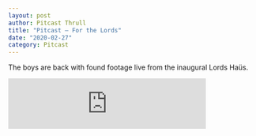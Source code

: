 ```yaml
---
layout: post
author: Pitcast Thrull
title: "Pitcast – For the Lords"
date: "2020-02-27"
category: Pitcast
---
```


The boys are back with found footage live from the inaugural Lords Haüs.

<iframe src="https://anchor.fm/pitcast/embed/episodes/For-the-Lords-eb3tpd" height="102px" width="400px" frameborder="0" scrolling="no"></iframe>
